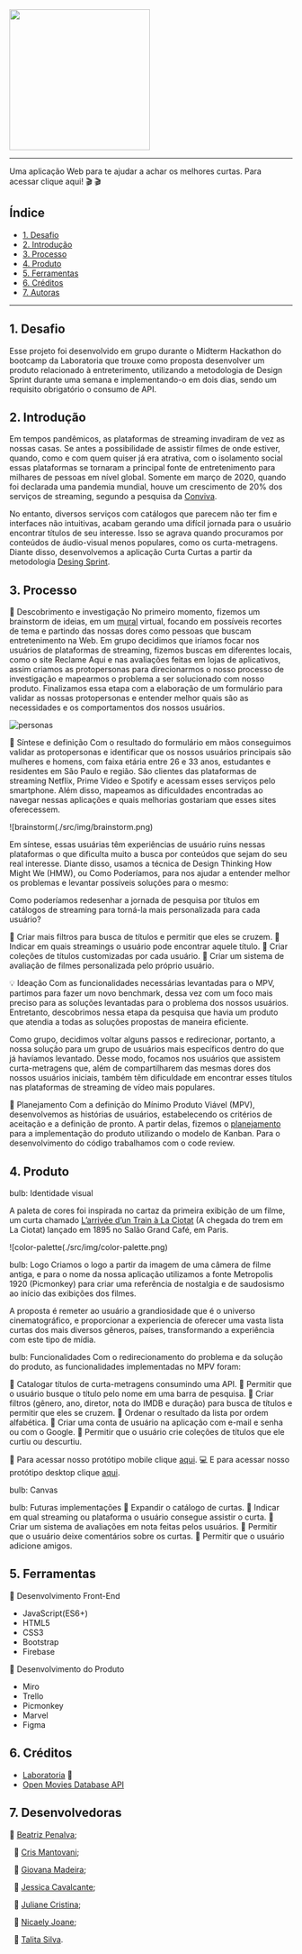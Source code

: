 <img src = "./src/img/logo.cc.branco.png" height='250' widht='250'>

---

Uma aplicação Web para te ajudar a achar os melhores curtas. Para acessar clique aqui! :clapper: 🎬 

## Índice
- [1. Desafio](#1-desafio)
- [2. Introdução](#2-introdução)
- [3. Processo](#3.processo)
- [4. Produto](#4.produto)
- [5. Ferramentas](#5.ferramentas)
- [6. Créditos](#6.créditos)
- [7. Autoras](#7.autoras)

---

## 1. Desafio
Esse projeto foi desenvolvido em grupo durante o Midterm Hackathon do bootcamp da Laboratoria que trouxe como proposta desenvolver um produto relacionado à entreterimento, utilizando a metodologia de Design Sprint durante uma semana e implementando-o em dois dias, sendo um requisito obrigatório o consumo de API.

## 2. Introdução
Em tempos pandêmicos, as plataformas de streaming invadiram de vez as nossas casas. Se antes a possibilidade de assistir filmes de onde estiver, quando, como e com quem quiser já era atrativa, com o isolamento social essas plataformas se tornaram a principal fonte de entretenimento para milhares de pessoas em nível global. Somente em março de 2020, quando foi declarada uma pandemia mundial, houve um crescimento de 20% dos serviços de streaming, segundo a pesquisa da [Conviva](https://www.forbes.com.br/principal/2020/08/streaming-ganha-ainda-mais-relevancia-com-o-isolamento-social/).

No entanto, diversos serviços com catálogos que parecem não ter fim e interfaces não intuitivas, acabam gerando uma difícil jornada para o usuário encontrar títulos de seu interesse. Isso se agrava quando procuramos por conteúdos de áudio-visual menos populares, como os curta-metragens. Diante disso, desenvolvemos a aplicação Curta Curtas a partir da metodologia [Desing Sprint](https://www.youtube.com/watch?v=aWQUSiOZ0x8&feature=emb_title).  

## 3. Processo
:mag_right: Descobrimento e investigação
No primeiro momento, fizemos um brainstorm de ideias, em um [mural](https://miro.com/app/board/o9J_lXU9JBU=/) virtual, focando em possíveis recortes de tema e partindo das nossas dores como pessoas que buscam entretenimento na Web. Em grupo decidimos que iríamos focar nos usuários de plataformas de streaming, fizemos buscas em diferentes locais, como o site Reclame Aqui e nas avaliações feitas em lojas de aplicativos, assim criamos as protopersonas para direcionarmos o nosso processo de investigação e mapearmos o problema a ser solucionado com nosso produto. Finalizamos essa etapa com a elaboração de um formulário para validar as nossas protopersonas e entender melhor quais são as necessidades e os comportamentos dos nossos usuários.

 ![personas](./src/img/personas.jpg)

:memo: Síntese e definição
Com o resultado do formulário em mãos conseguimos validar as protopersonas e identificar que os nossos usuários principais são mulheres e homens, com faixa etária entre 26 e 33 anos, estudantes e residentes em São Paulo e região. São clientes das plataformas de streaming Netflix, Prime Video e Spotify e acessam esses serviços pelo smartphone. Além disso, mapeamos as dificuldades encontradas ao navegar nessas aplicações e quais melhorias gostariam que esses sites oferecessem. 

![brainstorm(./src/img/brainstorm.png)

Em síntese, essas usuárias têm experiências de usuário ruins nessas plataformas o que dificulta muito a busca por conteúdos que sejam do seu real interesse. Diante disso, usamos a técnica de Design Thinking How Might We (HMW), ou Como Poderíamos, para nos ajudar a entender melhor os problemas e levantar possíveis soluções para o mesmo:

Como poderíamos redesenhar a jornada de pesquisa por títulos em catálogos de streaming para torná-la mais personalizada para cada usuário?

:pushpin: Criar mais filtros para busca de títulos e permitir que eles se cruzem.
:pushpin: Indicar em quais streamings o usuário pode encontrar aquele título.
:pushpin: Criar coleções de títulos customizadas por cada usuário. 
:pushpin: Criar um sistema de avaliação de filmes personalizada pelo próprio usuário.

:bulb: Ideação
Com as funcionalidades necessárias levantadas para o MPV, partimos para fazer um novo benchmark, dessa vez com um foco mais preciso para as soluções levantadas para o problema dos nossos usuários. Entretanto, descobrimos nessa etapa da pesquisa que havia um produto que atendia a todas as soluções propostas de maneira eficiente. 

Como grupo, decidimos voltar alguns passos e redirecionar, portanto, a nossa solução para um grupo de usuários mais específicos dentro do que já havíamos levantado. Desse modo, focamos nos usuários que assistem curta-metragens que, além de compartilharem das mesmas dores dos nossos usuários iniciais, também têm dificuldade em encontrar esses títulos nas plataformas de streaming de vídeo mais populares.

:date: Planejamento 
Com a definição do Mínimo Produto Viável (MPV), desenvolvemos as histórias de usuários, estabelecendo os critérios de aceitação e a definição de pronto. A partir delas, fizemos o [planejamento](https://trello.com/b/7wlIHXY5/midterm-hackton) para a implementação do produto utilizando o modelo de Kanban. Para o desenvolvimento do código trabalhamos com o code review.

## 4. Produto
bulb: Identidade visual

A paleta de cores foi inspirada no cartaz da primeira exibição de um filme, um curta chamado [L’arrivée d’un Train à La Ciotat](https://pt.wikipedia.org/wiki/Ficheiro:Cinematograph_Lumiere_advertisement_1895.jpg) (A chegada do trem em La Ciotat) lançado em 1895 no Salão Grand Café, em Paris. 

![color-palette(./src/img/color-palette.png)

bulb: Logo
Criamos o logo a partir da imagem de uma câmera de filme antiga, e para o nome da nossa aplicação utilizamos a fonte Metropolis 1920 (Picmonkey) para criar uma referência de nostalgia e de saudosismo ao início das exibições dos filmes.

A proposta é remeter ao usuário a grandiosidade que é o universo cinematográfico, e proporcionar a experiencia de oferecer uma vasta lista curtas dos mais diversos gêneros, países, transformando a experiência com este tipo de mídia.

bulb: Funcionalidades
Com o redirecionamento do problema e da solução do produto, as funcionalidades implementadas no MPV foram:

:pushpin: Catalogar títulos de curta-metragens consumindo uma API.
:pushpin: Permitir que o usuário busque o título pelo nome em uma barra de pesquisa.
:pushpin: Criar filtros (gênero, ano, diretor, nota do IMDB e duração) para busca de títulos e permitir que eles se cruzem.
:pushpin: Ordenar o resultado da lista por ordem alfabética.
:pushpin: Criar uma conta de usuário na aplicação com e-mail e senha ou com o Google.
:pushpin: Permitir que o usuário crie coleções de títulos que ele curtiu ou descurtiu. 

:iphone: Para acessar nosso protótipo mobile clique [aqui](https://www.figma.com/file/6e75XnGe5FGT27XcxTkMPP/Curta-Curtas-WebApp?node-id=42%3A0).
:computer: E para acessar nosso protótipo desktop clique [aqui](https://www.figma.com/file/aOQYSDV26XXsg5IkdPzvKF/Curta-Curtas---Desktop?node-id=0%3A1).

bulb: Canvas

bulb: Futuras implementações
:pushpin: Expandir o catálogo de curtas.
:pushpin: Indicar em qual streaming ou plataforma o usuário consegue assistir o curta.
:pushpin: Criar um sistema de avaliações em nota feitas pelos usuários.
:pushpin: Permitir que o usuário deixe comentários sobre os curtas.
:pushpin: Permitir que o usuário adicione amigos.

## 5. Ferramentas
:wrench: Desenvolvimento Front-End 
* JavaScript(ES6+)
* HTML5
* CSS3
* Bootstrap
* Firebase

:wrench: Desenvolvimento do Produto
* Miro
* Trello
* Picmonkey
* Marvel
* Figma

## 6. Créditos
* [Laboratoria](https://www.laboratoria.la/) :yellow_heart:
* [Open Movies Database API](http://www.omdbapi.com/)

## 7. Desenvolvedoras
:princess: [Beatriz Penalva](https://github.com/beatrizpenalva);

&nbsp;
:princess: [Cris Mantovani](https://github.com/crismantovani);

&nbsp;
:princess: [Giovana Madeira](https://github.com/giomadeira);

&nbsp;
:princess: [Jessica Cavalcante](https://github.com/JessicaCavalcante);

&nbsp;
:princess: [Juliane Cristina](https://github.com/Juliane-C);

&nbsp;
:princess: [Nicaely Joane](https://github.com/Nijoane);

&nbsp;
:princess: [Talita Silva](https://github.com/Talita-8).